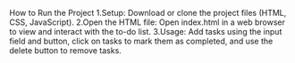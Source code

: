 How to Run the Project
1.Setup: Download or clone the project files (HTML, CSS, JavaScript).
2.Open the HTML file: Open index.html in a web browser to view and interact with the to-do list.
3.Usage: Add tasks using the input field and button, click on tasks to mark them as completed, and use the delete button to remove tasks.
